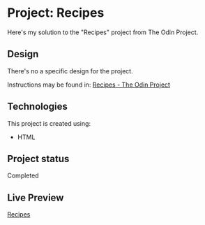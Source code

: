 # Project: Recipes
Here's my solution to the "Recipes" project from The Odin Project.

## Design
There's no a specific design for the project.

Instructions may be found in:
[Recipes - The Odin Project](https://www.theodinproject.com/lessons/foundations-recipes)

## Technologies
This project is created using:
* HTML

## Project status
Completed

## Live Preview
[Recipes](https://recipes-top.netlify.app/)